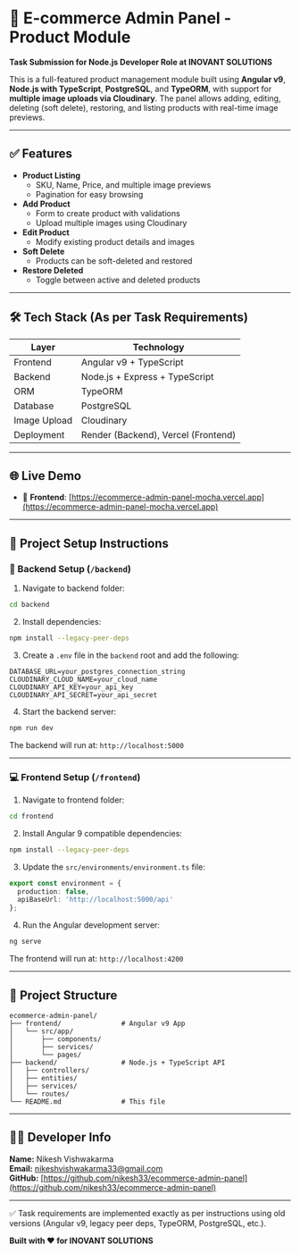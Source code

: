 # 🛒 E-commerce Admin Panel - Product Module

**Task Submission for Node.js Developer Role at INOVANT SOLUTIONS**

This is a full-featured product management module built using **Angular v9**, **Node.js with TypeScript**, **PostgreSQL**, and **TypeORM**, with support for **multiple image uploads via Cloudinary**. The panel allows adding, editing, deleting (soft delete), restoring, and listing products with real-time image previews.

---

## ✅ Features

- **Product Listing**
  - SKU, Name, Price, and multiple image previews
  - Pagination for easy browsing
- **Add Product**
  - Form to create product with validations
  - Upload multiple images using Cloudinary
- **Edit Product**
  - Modify existing product details and images
- **Soft Delete**
  - Products can be soft-deleted and restored
- **Restore Deleted**
  - Toggle between active and deleted products

---

## 🛠 Tech Stack (As per Task Requirements)

| Layer        | Technology                     |
|--------------|--------------------------------|
| Frontend     | Angular v9 + TypeScript        |
| Backend      | Node.js + Express + TypeScript |
| ORM          | TypeORM                        |
| Database     | PostgreSQL                     |
| Image Upload | Cloudinary                     |
| Deployment   | Render (Backend), Vercel (Frontend) |

---

## 🌐 Live Demo

- 🔗 **Frontend**: [https://ecommerce-admin-panel-mocha.vercel.app](https://ecommerce-admin-panel-mocha.vercel.app)
---

## 🚀 Project Setup Instructions

### 🔧 Backend Setup (`/backend`)

1. Navigate to backend folder:

```bash
cd backend
```

2. Install dependencies:

```bash
npm install --legacy-peer-deps
```

3. Create a `.env` file in the `backend` root and add the following:

```env
DATABASE_URL=your_postgres_connection_string
CLOUDINARY_CLOUD_NAME=your_cloud_name
CLOUDINARY_API_KEY=your_api_key
CLOUDINARY_API_SECRET=your_api_secret
```

4. Start the backend server:

```bash
npm run dev
```

The backend will run at: `http://localhost:5000`

---

### 💻 Frontend Setup (`/frontend`)

1. Navigate to frontend folder:

```bash
cd frontend
```

2. Install Angular 9 compatible dependencies:

```bash
npm install --legacy-peer-deps
```

3. Update the `src/environments/environment.ts` file:

```ts
export const environment = {
  production: false,
  apiBaseUrl: 'http://localhost:5000/api'
};
```

4. Run the Angular development server:

```bash
ng serve
```

The frontend will run at: `http://localhost:4200`

---

## 📁 Project Structure

```
ecommerce-admin-panel/
├── frontend/               # Angular v9 App
│   └── src/app/
│       ├── components/
│       ├── services/
│       └── pages/
├── backend/                # Node.js + TypeScript API
│   ├── controllers/
│   ├── entities/
│   ├── services/
│   └── routes/
└── README.md               # This file
```

---

## 🧑‍💻 Developer Info

**Name:** Nikesh Vishwakarma  
**Email:** nikeshvishwakarma33@gmail.com  
**GitHub:** [https://github.com/nikesh33/ecommerce-admin-panel](https://github.com/nikesh33/ecommerce-admin-panel)

---

✅ Task requirements are implemented exactly as per instructions using old versions (Angular v9, legacy peer deps, TypeORM, PostgreSQL, etc.).

**Built with ❤️ for INOVANT SOLUTIONS**